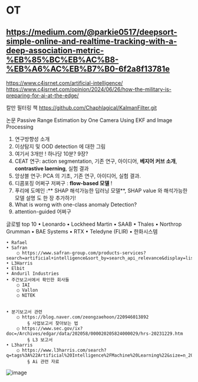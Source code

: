 # OT

## https://medium.com/@parkie0517/deepsort-simple-online-and-realtime-tracking-with-a-deep-association-metric-%EB%85%BC%EB%AC%B8-%EB%A6%AC%EB%B7%B0-6f2a8f13781e

https://www.c4isrnet.com/artificial-intelligence/
https://www.c4isrnet.com/opinion/2024/06/26/how-the-military-is-preparing-for-ai-at-the-edge/


칼만 필터링 책
https://github.com/Chaphlagical/KalmanFilter.git

논문
Passive Range Estimation by One Camera Using EKF and Image Processing

1. 연구방향성 소개
2. 이상탐지 및 OOD detection 에 대한 그림
3. 여기서 3개만 ! 하나당 10분? 9장?
4. CEAT 연구: action segmentation, 기존 연구, 아이디어, **베지어 커브 소개**, **contrastive laerning**, 실험 결과
5. 앙상블 연구: PCA 의 기초, 기존 연구, 아이디어, 실험 결과.
6. 디콤포징 어쩌구 저쩌구 : **flow-based 모델** ! 
7. 푸리에 도메인 :** SHAP 해석가능한 딥러닝 모델**, SHAP value 와 해석가능한 모델 설명 도 한 장 추가하기! 
8. What is worng with one-class anomaly Detection?
9. attention-guided 어쩌구 


글로벌 top 10 
	• Leonardo
	• Lockheed Martin
	• SAAB
	• Thales
	• Northrop Grumman
	• BAE Systems 
	• RTX
	• Teledyne (FLIR)
	• 한화시스템
	
	• Rafael 
	• Safran
		○ https://www.safran-group.com/products-services?search=artificial+intelligence&sort_by=search_api_relevance&display=list
	• L3Harris
	• Elbit
	• Anduril Industries
	• 주간보고서에서 확인한 회사들
		○ IAI
		○ Vallon
		○ NITEK


	• 분기보고서 관련
		○ https://blog.naver.com/zeongzaehoon/220946013892
			§ 사업보고서 찾아보는 법
		○ https://www.sec.gov/ix?doc=/Archives/edgar/data/202058/000020205824000029/hrs-20231229.htm
			§ L3 보고서
	• L3harris 
		○ https://www.l3harris.com/search?q=tags%3A%22Artificial%20Intelligence%2FMachine%20Learning%22&size=n_20_n
			§ Ai 관련 자료 
![image](https://github.com/Meric3/OT/assets/25141633/884c646e-69a9-4954-a235-7152a8a77d2d)
